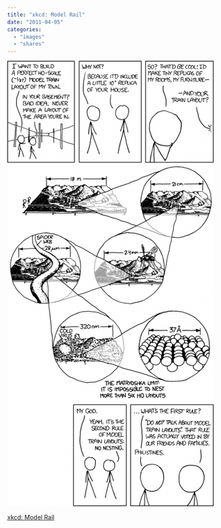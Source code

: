 ```yaml
---
title: "xkcd: Model Rail"
date: "2011-04-05"
categories: 
  - "images"
  - "shares"
---
```


![](images/tumblr_lirgzy0nQs1qz4vrlo1_1280-475x1024.png)

[xkcd: Model Rail](http://xkcd.com/878/)
